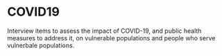 # COVID19
Interview items to assess the impact of COVID-19, and public health measures to address it, on vulnerable populations and people who serve vulnerbale populations. 
